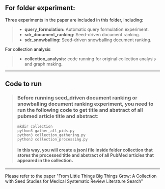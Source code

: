 ## For folder **experiment**:


Three experiments in the paper are included in this folder, including:
>- **query_formulation:** Automatic query formulation experiment.
>- **sdr_document_ranking:** Seed-driven document ranking.
>- **sdr_snowballing:** Seed-driven snowballing document ranking.

For collection analysis:
>- **collection_analysis:** code running for original collection analysis and graph making.

***

## Code to run
> ### Before running seed_driven document ranking or snowballing document ranking experiment, you need to run the following code to get title and abstract of all pubmed article title and abstract:
> `mkdir collection`<br>
> `python3 gather_all_pids.py`<br>
> `python3 collection_gathering.py`<br>
> `python3 collection_processing.py` <br>
> #### In this way, you will create a jsonl file inside folder **collection** that stores the processed title and abstract of all PubMed articles that appeared in the collection.

***
Please refer to the paper "From Little Things Big Things Grow: A Collection with Seed Studies for Medical Systematic Review Literature Search"
